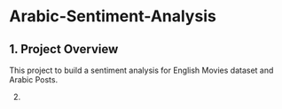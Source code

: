 # Arabic-Sentiment-Analysis
## 1.  Project Overview 

This project to build a sentiment analysis for English Movies dataset and Arabic Posts.

2.  

